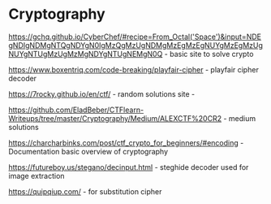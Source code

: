 # Cryptography

https://gchq.github.io/CyberChef/#recipe=From_Octal('Space')&input=NDEgNDIgNDMgNTQgNDYgN0IgMzQgMzUgNDMgMzEgMzEgNUYgMzEgMzUgNUYgNTUgMzUgMzMgNDYgNTUgNEMgN0Q - basic site to solve crypto

https://www.boxentriq.com/code-breaking/playfair-cipher - playfair cipher decoder

https://7rocky.github.io/en/ctf/ - random solutions site - 

https://github.com/EladBeber/CTFlearn-Writeups/tree/master/Cryptography/Medium/ALEXCTF%20CR2 - medium solutions

https://charcharbinks.com/post/ctf_crypto_for_beginners/#encoding - Documentation  basic overview of cryptography

https://futureboy.us/stegano/decinput.html - steghide decoder used for image extraction

https://quipqiup.com/ - for substitution cipher




